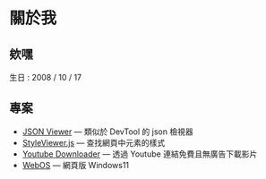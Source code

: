 # 關於我
<!--
**Siyu1017/siyu1017** is a ✨ _special_ ✨ repository because its `README.md` (this file) appears on your GitHub profile.

Here are some ideas to get you started:

- 🔭 I’m currently working on ...
- 🌱 I’m currently learning ...
- 👯 I’m looking to collaborate on ...
- 🤔 I’m looking for help with ...
- 💬 Ask me about ...
- 📫 How to reach me: ...
- 😄 Pronouns: ...
- ⚡ Fun fact: ...
![GitHub stats](https://github-readme-stats.vercel.app/api?username=Siyu1017) 

-->
## 欸嘿
生日 : 2008 / 10 / 17

## 專案
- [JSON Viewer](https://siyu1017.github.io/json-viewer/) — 類似於 DevTool 的 json 檢視器
- [StyleViewer.js](https://siyu1017.github.io/StyleViewer.js) — 查找網頁中元素的樣式
- [Youtube Downloader](https://yt-dler.vercel.app) — 透過 Youtube 連結免費且無廣告下載影片
- [WebOS](https://siyu1017.github.io/WebOS/) — 網頁版 Windows11
